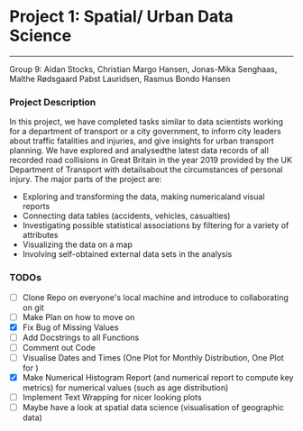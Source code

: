# Project 1: Spatial/ Urban Data Science
---
Group 9: Aidan Stocks, Christian Margo Hansen, Jonas-Mika Senghaas, Malthe Rødsgaard Pabst Lauridsen, Rasmus Bondo Hansen

### Project Description
In this project, we have completed tasks similar to data scientists working for a department of transport or a city government, to inform city leaders about traffic fatalities and injuries, and give insights for urban transport planning. We have explored and analysedthe latest data records of all recorded road collisions in Great Britain in the year 2019 provided by the UK Department of Transport with detailsabout the circumstances of personal injury. The major parts of the project are:
- Exploring and transforming the data, making numericaland visual reports
- Connecting data tables (accidents, vehicles, casualties)
- Investigating possible statistical associations by filtering for a variety of attributes
- Visualizing the data on a map
- Involving self-obtained external data sets in the analysis

### TODOs
- [ ] Clone Repo on everyone's local machine and introduce to collaborating on git
- [ ] Make Plan on how to move on
- [x] Fix Bug of Missing Values 
- [ ] Add Docstrings to all Functions
- [ ] Comment out Code
- [ ] Visualise Dates and Times (One Plot for Monthly Distribution, One Plot for )
- [x] Make Numerical Histogram Report (and numerical report to compute key metrics) for numerical values (such as age distribution)
- [ ] Implement Text Wrapping for nicer looking plots
- [ ] Maybe have a look at spatial data science (visualisation of geographic data)